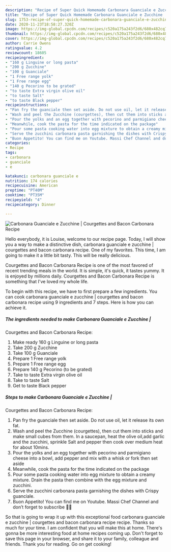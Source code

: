 ```yaml
---
description: "Recipe of Super Quick Homemade Carbonara Guanciale e Zucchine | Courgettes and Bacon Carbonara Recipe"
title: "Recipe of Super Quick Homemade Carbonara Guanciale e Zucchine | Courgettes and Bacon Carbonara Recipe"
slug: 1753-recipe-of-super-quick-homemade-carbonara-guanciale-e-zucchine-courgettes-and-bacon-carbonara-recipe
date: 2020-11-23T18:58:27.320Z
image: https://img-global.cpcdn.com/recipes/c520a175a243f2d6/680x482cq70/carbonara-guanciale-e-zucchine-courgettes-and-bacon-carbonara-recipe-recipe-main-photo.jpg
thumbnail: https://img-global.cpcdn.com/recipes/c520a175a243f2d6/680x482cq70/carbonara-guanciale-e-zucchine-courgettes-and-bacon-carbonara-recipe-recipe-main-photo.jpg
cover: https://img-global.cpcdn.com/recipes/c520a175a243f2d6/680x482cq70/carbonara-guanciale-e-zucchine-courgettes-and-bacon-carbonara-recipe-recipe-main-photo.jpg
author: Carrie Owens
ratingvalue: 4.2
reviewcount: 18605
recipeingredient:
- "160 g Linguine or long pasta"
- "200 g Zucchine"
- "100 g Guanciale"
- "1 Free range yolk"
- "1 Free range egg"
- "140 g Pecorino to be grated"
- "to taste Extra virgin olive oil"
- "to taste Salt"
- "to taste Black pepper"
recipeinstructions:
- "Pan fry the guanciale then set aside. Do not use oil, let it release its own fat."
- "Wash and peel the Zucchine (courgettes), then cut them into sticks and make small cubes from them. In a saucepan, heat the olive oil,add garlic and the zucchini, sprinkle Salt and pepper then cook over medium heat for about 10mins."
- "Pour the yolks and an egg together with pecorino and parmigiano cheese into a bowl, add pepper and mix with a whisk or fork then set aside"
- "Meanwhile, cook the pasta for the time indicated on the package"
- "Pour some pasta cooking water into egg mixture to obtain a creamy mixture. Drain the pasta then combine with the egg mixture and zucchini."
- "Serve the zucchini carbonara pasta garnishing the dishes with Crispy guanciale."
- "Buon Appetito! You can find me on Youtube. Massi Chef Channel and don’t forget to subscribe 👨‍🍳"
categories:
- Recipe
tags:
- carbonara
- guanciale
- e

katakunci: carbonara guanciale e 
nutrition: 174 calories
recipecuisine: American
preptime: "PT40M"
cooktime: "PT35M"
recipeyield: "4"
recipecategory: Dinner

---
```



![Carbonara Guanciale e Zucchine |
Courgettes and Bacon Carbonara Recipe](https://img-global.cpcdn.com/recipes/c520a175a243f2d6/680x482cq70/carbonara-guanciale-e-zucchine-courgettes-and-bacon-carbonara-recipe-recipe-main-photo.jpg)

Hello everybody, it is Louise, welcome to our recipe page. Today, I will show you a way to make a distinctive dish, carbonara guanciale e zucchine |
courgettes and bacon carbonara recipe. One of my favorites. This time, I am going to make it a little bit tasty. This will be really delicious.

Courgettes and Bacon Carbonara Recipe is one of the most favored of recent trending meals in the world. It is simple, it's quick, it tastes yummy. It is enjoyed by millions daily. 
Courgettes and Bacon Carbonara Recipe is something that I've loved my whole life.


To begin with this recipe, we have to first prepare a few ingredients. You can cook carbonara guanciale e zucchine |
courgettes and bacon carbonara recipe using 9 ingredients and 7 steps. Here is how you can achieve it.

<!--inarticleads1-->

##### The ingredients needed to make Carbonara Guanciale e Zucchine |
Courgettes and Bacon Carbonara Recipe:

1. Make ready 160 g Linguine or long pasta
1. Take 200 g Zucchine
1. Take 100 g Guanciale
1. Prepare 1 Free range yolk
1. Prepare 1 Free range egg
1. Prepare 140 g Pecorino (to be grated)
1. Take to taste Extra virgin olive oil
1. Take to taste Salt
1. Get to taste Black pepper




<!--inarticleads2-->

##### Steps to make Carbonara Guanciale e Zucchine |
Courgettes and Bacon Carbonara Recipe:

1. Pan fry the guanciale then set aside. Do not use oil, let it release its own fat.
1. Wash and peel the Zucchine (courgettes), then cut them into sticks and make small cubes from them. In a saucepan, heat the olive oil,add garlic and the zucchini, sprinkle Salt and pepper then cook over medium heat for about 10mins.
1. Pour the yolks and an egg together with pecorino and parmigiano cheese into a bowl, add pepper and mix with a whisk or fork then set aside
1. Meanwhile, cook the pasta for the time indicated on the package
1. Pour some pasta cooking water into egg mixture to obtain a creamy mixture. Drain the pasta then combine with the egg mixture and zucchini.
1. Serve the zucchini carbonara pasta garnishing the dishes with Crispy guanciale.
1. Buon Appetito! You can find me on Youtube. Massi Chef Channel and don’t forget to subscribe 👨‍🍳




So that is going to wrap it up with this exceptional food carbonara guanciale e zucchine |
courgettes and bacon carbonara recipe recipe. Thanks so much for your time. I am confident that you will make this at home. There's gonna be more interesting food at home recipes coming up. Don't forget to save this page in your browser, and share it to your family, colleague and friends. Thank you for reading. Go on get cooking!
